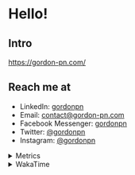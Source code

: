 # Hello!

## Intro

<https://gordon-pn.com/>

## Reach me at

- LinkedIn: [gordonpn](https://www.linkedin.com/in/gordonpn/)
- Email: [contact@gordon-pn.com](mailto:contact@gordon-pn.com)
- Facebook Messenger: [gordonpn](https://www.messenger.com/t/Gordonpn)
- Twitter: [@gordonpn](https://twitter.com/Gordonpn)
- Instagram: [@gordonpn](https://www.instagram.com/gordonpn/)

<details>
  <summary>Metrics</summary>

  <img align="center" src="https://github.com/gordonpn/gordonpn/blob/master/github-metrics.svg" alt="GitHub Metrics">

</details>

<details>
  <summary>WakaTime</summary>

  <!--START_SECTION:waka-->
📊 **This Week I Spent My Time On** 

```text
💬 Programming Languages: 
Other                    33 hrs 16 mins      ████████████████████████░   96.05 % 
Brazil Dependency Config 32 mins             ░░░░░░░░░░░░░░░░░░░░░░░░░   01.55 % 
Python                   16 mins             ░░░░░░░░░░░░░░░░░░░░░░░░░   00.79 % 
Java                     13 mins             ░░░░░░░░░░░░░░░░░░░░░░░░░   00.66 % 
GitIgnore file           10 mins             ░░░░░░░░░░░░░░░░░░░░░░░░░   00.52 % 

🔥 Editors: 
Chrome                   19 hrs 58 mins      ██████████████░░░░░░░░░░░   57.68 % 
Slack                    5 hrs 44 mins       ████░░░░░░░░░░░░░░░░░░░░░   16.59 % 
iTerm2                   3 hrs 1 min         ██░░░░░░░░░░░░░░░░░░░░░░░   08.71 % 
Firefox                  1 hr 59 mins        █░░░░░░░░░░░░░░░░░░░░░░░░   05.76 % 
IntelliJ IDEA            1 hr 21 mins        █░░░░░░░░░░░░░░░░░░░░░░░░   03.90 % 
```


 Last Updated on 30/04/2025 16:29:27 UTC
<!--END_SECTION:waka-->
</details>
